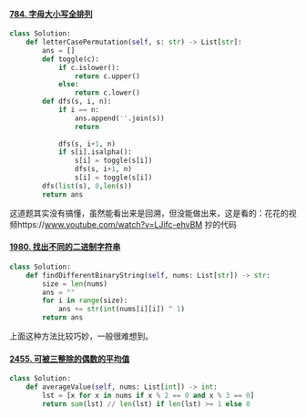 #### [784. 字母大小写全排列](https://leetcode.cn/problems/letter-case-permutation/)

```python
class Solution:
    def letterCasePermutation(self, s: str) -> List[str]:
        ans = []
        def toggle(c):
            if c.islower():
                return c.upper()
            else:
                return c.lower()
        def dfs(s, i, n):
            if i == n:
                ans.append(''.join(s))
                return
            
            dfs(s, i+1, n)
            if s[i].isalpha():
                s[i] = toggle(s[i])
                dfs(s, i+1, n)
                s[i] = toggle(s[i])
        dfs(list(s), 0,len(s))
        return ans
```

这道题其实没有搞懂，虽然能看出来是回溯，但没能做出来，这是看的：花花的视频https://www.youtube.com/watch?v=LJifc-ehvBM 抄的代码

#### [1980. 找出不同的二进制字符串](https://leetcode.cn/problems/find-unique-binary-string/)

```python
class Solution:
    def findDifferentBinaryString(self, nums: List[str]) -> str:
        size = len(nums)
        ans = ""
        for i in range(size):
            ans += str(int(nums[i][i]) ^ 1)
        return ans
```

上面这种方法比较巧妙，一般很难想到。

#### [2455. 可被三整除的偶数的平均值](https://leetcode.cn/problems/average-value-of-even-numbers-that-are-divisible-by-three/)

```python
class Solution:
    def averageValue(self, nums: List[int]) -> int:
        lst = [x for x in nums if x % 2 == 0 and x % 3 == 0]
        return sum(lst) // len(lst) if len(lst) >= 1 else 0
```